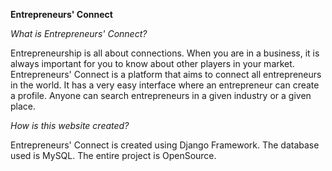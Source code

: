 **Entrepreneurs' Connect**

*What is Entrepreneurs' Connect?*

Entrepreneurship is all about connections. When you are in a business, it is always important for you to know about other players in your market. Entrepreneurs' Connect is a platform that aims to connect all entrepreneurs in the world. It has a very easy interface where an entrepreneur can create a profile. Anyone can search entrepreneurs in a given industry or a given place.

*How is this website created?*

Entrepreneurs' Connect is created using Django Framework. The database used is MySQL. The entire project is OpenSource.


